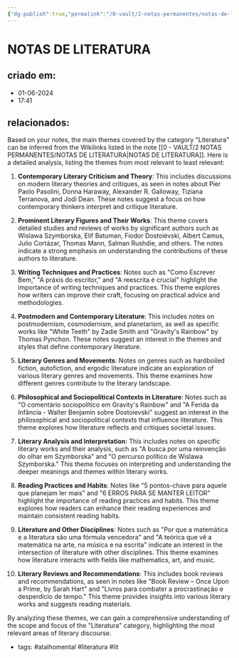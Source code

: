 ```yaml
---
{"dg-publish":true,"permalink":"/0-vault/2-notas-permanentes/notas-de-literatura/","tags":["permanente","atalhomental","literatura","lit"],"dgHomeLink":true,"dgShowLocalGraph":true,"dgShowFileTree":true,"dgEnableSearch":true,"noteIcon":""}
---
```


# NOTAS DE LITERATURA

## criado em: 
- 01-06-2024
- 17:41
## relacionados:

Based on your notes, the main themes covered by the category "Literatura" can be inferred from the Wikilinks listed in the note [[0 - VAULT/2 NOTAS PERMANENTES/NOTAS DE LITERATURA\|NOTAS DE LITERATURA]]. Here is a detailed analysis, listing the themes from most relevant to least relevant:

1. **Contemporary Literary Criticism and Theory**: This includes discussions on modern literary theories and critiques, as seen in notes about Pier Paolo Pasolini, Donna Haraway, Alexander R. Galloway, Tiziana Terranova, and Jodi Dean. These notes suggest a focus on how contemporary thinkers interpret and critique literature.

2. **Prominent Literary Figures and Their Works**: This theme covers detailed studies and reviews of works by significant authors such as Wislawa Szymborska, Elif Batuman, Fiodor Dostoiévski, Albert Camus, Julio Cortázar, Thomas Mann, Salman Rushdie, and others. The notes indicate a strong emphasis on understanding the contributions of these authors to literature.

3. **Writing Techniques and Practices**: Notes such as "Como Escrever Bem," "A práxis do escritor," and "A reescrita é crucial" highlight the importance of writing techniques and practices. This theme explores how writers can improve their craft, focusing on practical advice and methodologies.

4. **Postmodern and Contemporary Literature**: This includes notes on postmodernism, cosmodernism, and planetarism, as well as specific works like "White Teeth" by Zadie Smith and "Gravity's Rainbow" by Thomas Pynchon. These notes suggest an interest in the themes and styles that define contemporary literature.

5. **Literary Genres and Movements**: Notes on genres such as hardboiled fiction, autofiction, and ergodic literature indicate an exploration of various literary genres and movements. This theme examines how different genres contribute to the literary landscape.

6. **Philosophical and Sociopolitical Contexts in Literature**: Notes such as "O comentário sociopolítico em Gravity's Rainbow" and "A Ferida da Infância - Walter Benjamin sobre Dostoievski" suggest an interest in the philosophical and sociopolitical contexts that influence literature. This theme explores how literature reflects and critiques societal issues.

7. **Literary Analysis and Interpretation**: This includes notes on specific literary works and their analysis, such as "A busca por uma reinvenção do olhar em Szymborska" and "O percurso político de Wislawa Szymborska." This theme focuses on interpreting and understanding the deeper meanings and themes within literary works.

8. **Reading Practices and Habits**: Notes like "5 pontos-chave para aquele que planejam ler mais" and "6 ERROS PARA SE MANTER LEITOR" highlight the importance of reading practices and habits. This theme explores how readers can enhance their reading experiences and maintain consistent reading habits.

9. **Literature and Other Disciplines**: Notes such as "Por que a matemática e a literatura são uma fórmula vencedora" and "A teórica que vê a matemática na arte, na música e na escrita" indicate an interest in the intersection of literature with other disciplines. This theme examines how literature interacts with fields like mathematics, art, and music.

10. **Literary Reviews and Recommendations**: This includes book reviews and recommendations, as seen in notes like "Book Review – Once Upon a Prime, by Sarah Hart" and "Livros para combater a procrastinação e desperdício de tempo." This theme provides insights into various literary works and suggests reading materials.

By analyzing these themes, we can gain a comprehensive understanding of the scope and focus of the "Literatura" category, highlighting the most relevant areas of literary discourse.

- tags: #atalhomental #literatura #lit 